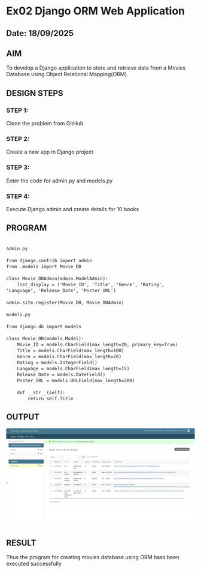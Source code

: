 # Ex02 Django ORM Web Application
## Date: 18/09/2025

## AIM
To develop a Django application to store and retrieve data from a Movies Database using Object Relational Mapping(ORM).

## DESIGN STEPS

### STEP 1:
Clone the problem from GitHub

### STEP 2:
Create a new app in Django project

### STEP 3:
Enter the code for admin.py and models.py

### STEP 4:
Execute Django admin and create details for 10 books

## PROGRAM
```

admin.py

from django.contrib import admin
from .models import Movie_DB

class Movie_DBAdmin(admin.ModelAdmin):
    list_display = ('Movie_ID', 'Title', 'Genre', 'Rating', 'Language', 'Release_Date', 'Poster_URL')

admin.site.register(Movie_DB, Movie_DBAdmin)

models.py

from django.db import models

class Movie_DB(models.Model):
    Movie_ID = models.CharField(max_length=20, primary_key=True)
    Title = models.CharField(max_length=100)
    Genre = models.CharField(max_length=20)
    Rating = models.IntegerField()
    Language = models.CharField(max_length=15)
    Release_Date = models.DateField()
    Poster_URL = models.URLField(max_length=200)

    def __str__(self):
        return self.Title
```

## OUTPUT

![alt text](<Screenshot 2025-09-23 003956.png>)



## RESULT
Thus the program for creating movies database using ORM hass been executed successfully
